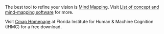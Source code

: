 The best tool to refine your vision is [Mind Mapping][1]. Visit [List of
concept and mind-mapping software][2] for more.

Visit [Cmap Homepage][3] at Florida Institute for Human & Machine Cognition
(IHMC) for a free download.

[1]: https://en.wikipedia.org/wiki/Mind_map
[2]: https://en.wikipedia.org/wiki/List_of_concept-_and_mind-mapping_software
[3]: https://cmap.ihmc.us/